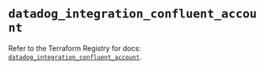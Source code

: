 # `datadog_integration_confluent_account`

Refer to the Terraform Registry for docs: [`datadog_integration_confluent_account`](https://registry.terraform.io/providers/datadog/datadog/3.57.0/docs/resources/integration_confluent_account).
